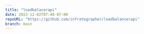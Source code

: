 ```yaml
---
title: "loadbalacerapi"
date: 2022-12-02T07:48-07:00
repoURL: "https://github.com/infratographer/loadbalancerapi"
branch: main
---
```

